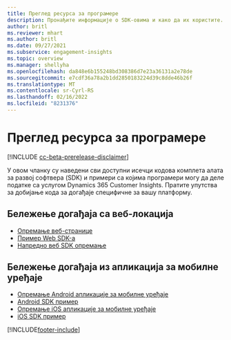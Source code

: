 ```yaml
---
title: Преглед ресурса за програмере
description: Пронађите информације о SDK-овима и како да их користите.
author: britl
ms.reviewer: mhart
ms.author: britl
ms.date: 09/27/2021
ms.subservice: engagement-insights
ms.topic: overview
ms.manager: shellyha
ms.openlocfilehash: da848e6b155248bd308386d7e23a36131a2e78de
ms.sourcegitcommit: e7cdf36a78a2b1dd2850183224d39c8dde46b26f
ms.translationtype: MT
ms.contentlocale: sr-Cyrl-RS
ms.lasthandoff: 02/16/2022
ms.locfileid: "8231376"
---
```

# <a name="developer-resources-overview"></a>Преглед ресурса за програмере

[!INCLUDE [cc-beta-prerelease-disclaimer](includes/cc-beta-prerelease-disclaimer.md)]

У овом чланку су наведени сви доступни исечци кодова комплета алата за развој софтвера (SDK) и примери са којима програмери могу да деле податке са услугом Dynamics 365 Customer Insights. Пратите упутства за добијање кода за догађаје специфичне за вашу платформу.

## <a name="capture-events-from-websites"></a>Бележење догађаја са веб-локација

- [Опремање веб-странице](instrument-website.md)
- [Пример Web SDK-а](websdk-sample.md)
- [Напредно веб SDK опремање](advanced-SDK-implementation.md)

## <a name="capture-events-from-mobile-apps"></a>Бележење догађаја из апликација за мобилне уређаје

- [Опремање Android апликације за мобилне уређаје](get-started-android.md)
- [Android SDK пример](androidsdk-sample.md)
- [Опремање iOS апликације за мобилне уређаје](get-started-ios.md)
- [iOS SDK пример](iossdk-sample.md)

[!INCLUDE[footer-include](../includes/footer-banner.md)]
